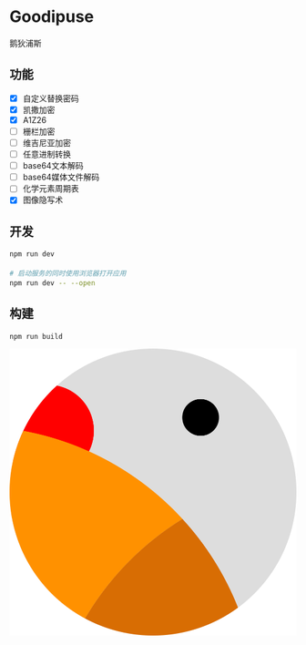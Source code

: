# Goodipuse

鹅狄浦斯

## 功能

- [x] 自定义替换密码
- [x] 凯撒加密
- [x] A1Z26
- [ ] 栅栏加密
- [ ] 维吉尼亚加密
- [ ] 任意进制转换
- [ ] base64文本解码
- [ ] base64媒体文件解码
- [ ] 化学元素周期表
- [x] 图像隐写术

## 开发

```bash
npm run dev

# 启动服务的同时使用浏览器打开应用
npm run dev -- --open
```

## 构建

```bash
npm run build
```

![goodipuse](static/favicon.svg)
